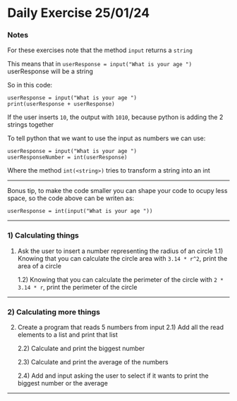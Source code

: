 # Daily Exercise 25/01/24

### Notes

For these exercises note that the method `input` returns a `string`

This means that in `userResponse = input("What is your age ")` userResponse will be a string

So in this code:

```
userResponse = input("What is your age ")
print(userResponse + userResponse)
```

If the user inserts `10`, the output with `1010`, because python is adding the 2 strings together

To tell python that we want to use the input as numbers we can use:

```
userResponse = input("What is your age ")
userResponseNumber = int(userResponse)
```

Where the method `int(<string>)` tries to transform a string into an int

---

Bonus tip, to make the code smaller you can shape your code to ocupy less space, so the code above can be writen as:

```
userResponse = int(input("What is your age "))
```

---

### 1) Calculating things

1) Ask the user to insert a number representing the radius of an circle
	1.1) Knowing that you can calculate the circle area with `3.14 * r^2`, print the area of a circle
	
	1.2) Knowing that you can calculate the perimeter of the circle with `2 * 3.14 * r`, print the perimeter of the circle

---

### 2) Calculating more things

2) Create a program that reads 5 numbers from input
	2.1) Add all the read elements to a list and print that list

	2.2) Calculate and print the biggest number

	2.3) Calculate and print the average of the numbers

	2.4) Add and input asking the user to select if it wants to print the biggest number or the average

---